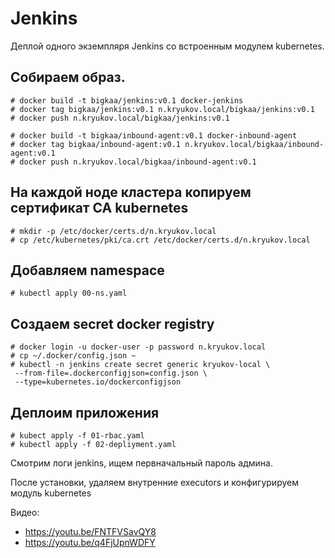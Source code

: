 # Jenkins

Деплой одного экземпляря Jenkins со встроенным модулем
kubernetes.

## Собираем образ.

    # docker build -t bigkaa/jenkins:v0.1 docker-jenkins
    # docker tag bigkaa/jenkins:v0.1 n.kryukov.local/bigkaa/jenkins:v0.1
    # docker push n.kryukov.local/bigkaa/jenkins:v0.1
    
    # docker build -t bigkaa/inbound-agent:v0.1 docker-inbound-agent
    # docker tag bigkaa/inbound-agent:v0.1 n.kryukov.local/bigkaa/inbound-agent:v0.1
    # docker push n.kryukov.local/bigkaa/inbound-agent:v0.1

## На каждой ноде кластера копируем сертификат CA kubernetes

    # mkdir -p /etc/docker/certs.d/n.kryukov.local
    # cp /etc/kubernetes/pki/ca.crt /etc/docker/certs.d/n.kryukov.local

## Добавляем namespace

    # kubectl apply 00-ns.yaml

## Создаем secret docker registry

    # docker login -u docker-user -p password n.kryukov.local
    # cp ~/.docker/config.json ~
    # kubectl -n jenkins create secret generic kryukov-local \
     --from-file=.dockerconfigjson=config.json \
     --type=kubernetes.io/dockerconfigjson

## Деплоим приложения

    # kubect apply -f 01-rbac.yaml
    # kubectl apply -f 02-depliyment.yaml

Смотрим логи jenkins, ищем первначальный пароль админа.

После установки, удаляем внутренние executors и конфигурируем модуль kubernetes

Видео: 
- https://youtu.be/FNTFVSavQY8
- https://youtu.be/q4FjUpnWDFY
